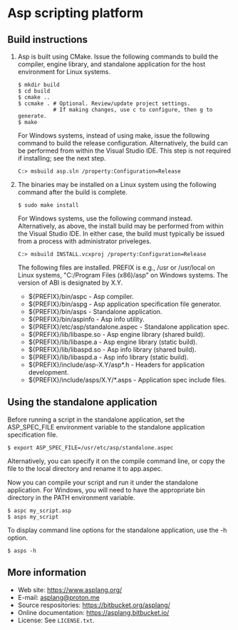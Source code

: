 Asp scripting platform
======================

Build instructions
------------------

1.  Asp is built using CMake. Issue the following commands to build the
    compiler, engine library, and standalone application for the host
    environment for Linux systems.

    ```
    $ mkdir build
    $ cd build
    $ cmake ..
    $ ccmake . # Optional. Review/update project settings.
               # If making changes, use c to configure, then g to generate.
    $ make
    ```

    For Windows systems, instead of using make, issue the following command
    to build the release configuration. Alternatively, the build can be
    performed from within the Visual Studio IDE. This step is not required if
    installing; see the next step.

    ```
    C:> msbuild asp.sln /property:Configuration=Release
    ```

2.  The binaries may be installed on a Linux system using the following command
    after the build is complete.

    ```
    $ sudo make install
    ```

    For Windows systems, use the following command instead. Alternatively,
    as above, the install build may be performed from within the Visual Studio
    IDE. In either case, the build must typically be issued from a process with
    administrator priveleges.

    ```
    C:> msbuild INSTALL.vcxproj /property:Configuration=Release
    ```

    The following files are installed. PREFIX is e.g., /usr or /usr/local on
    Linux systems, "C:/Program Files (x86)/asp" on Windows systems. The version
    of ABI is designated by X.Y.

    - ${PREFIX}/bin/aspc - Asp compiler.
    - ${PREFIX}/bin/aspg - Asp application specification file generator.
    - ${PREFIX}/bin/asps - Standalone application.
    - ${PREFIX}/bin/aspinfo - Asp info utility.
    - ${PREFIX}/etc/asp/standalone.aspec - Standalone application spec.
    - ${PREFIX}/lib/libaspe.so - Asp engine library (shared build).
    - ${PREFIX}/lib/libaspe.a - Asp engine library (static build).
    - ${PREFIX}/lib/libaspd.so - Asp info library (shared build).
    - ${PREFIX}/lib/libaspd.a - Asp info library (static build).
    - ${PREFIX}/include/asp-X.Y/asp*.h - Headers for application development.
    - ${PREFIX}/include/asps/X.Y/*.asps - Application spec include files.

Using the standalone application
--------------------------------

Before running a script in the standalone application, set the ASP_SPEC_FILE
environment variable to the standalone application specification file.

```
$ export ASP_SPEC_FILE=/usr/etc/asp/standalone.aspec
```

Alternatively, you can specify it on the compile command line, or copy the
file to the local directory and rename it to app.aspec.

Now you can compile your script and run it under the standalone application.
For Windows, you will need to have the appropriate bin directory in the PATH
environment variable.

```
$ aspc my_script.asp
$ asps my_script
```

To display command line options for the standalone application, use the -h
option.

```
$ asps -h
```

More information
----------------

- Web site: https://www.asplang.org/
- E-mail: asplang@proton.me
- Source respositories: https://bitbucket.org/asplang/
- Online documentation: https://asplang.bitbucket.io/
- License: See `LICENSE.txt`.
